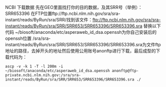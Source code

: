 NCBI 下载数据
先在GEO里面找打你的目的数据，及其SRR号（举例）：SRR653396
在FTP位置ftp://ftp.ncbi.nlm.nih.gov/sra/sra-instant/reads/ByRun/sra/SRR/找到该文件：ftp://ftp.ncbi.nlm.nih.gov/sra/sra-instant/reads/ByRun/sra/SRR/SRR653/SRR653396/SRR653396.sra
替换以下代码
~/biosoft/anaconda/etc/asperaweb_id_dsa.openssh为你自己安装后的openssh位置
/sra/sra-instant/reads/ByRun/sra/SRR/SRR653/SRR653396/SRR653396.sra为文件ftp地址的路径，去掉开头的地址然后使用公用账号anonftp进行下载，最后成型的下载代码为：
```
ascp -v -k 1 -T -l 200m -i ~/biosoft/anaconda/etc/asperaweb_id_dsa.openssh anonftp@ftp-private.ncbi.nlm.nih.gov:/sra/sra-instant/reads/ByRun/sra/SRR/SRR653/SRR653396/SRR653396.sra ./
```
